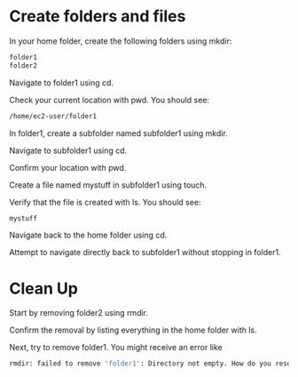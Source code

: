 # Create folders and files
In your home folder, create the following folders using mkdir:

```bash
folder1
folder2
```
Navigate to folder1 using cd.

Check your current location with pwd. You should see:

```bash
/home/ec2-user/folder1
```

In folder1, create a subfolder named subfolder1 using mkdir.

Navigate to subfolder1 using cd. 

Confirm your location with pwd.

Create a file named mystuff in subfolder1 using touch. 

Verify that the file is created with ls. You should see:
```bash
mystuff
```

Navigate back to the home folder using cd.

Attempt to navigate directly back to subfolder1 without stopping in folder1.

# Clean Up
Start by removing folder2 using rmdir.

Confirm the removal by listing everything in the home folder with ls.

Next, try to remove folder1. You might receive an error like 
```bash
rmdir: failed to remove 'folder1': Directory not empty. How do you resolve this?
```
